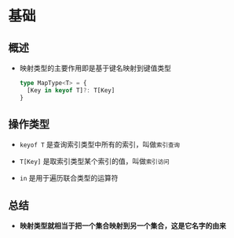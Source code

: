 # 基础

## 概述

  - 映射类型的主要作用即是基于键名映射到键值类型

    ```typescript
    type MapType<T> = {
      [Key in keyof T]?: T[Key]
    }
    ```

## 操作类型

  - `keyof T` 是查询索引类型中所有的索引，叫做`索引查询`

  - `T[Key]` 是取索引类型某个索引的值，叫做`索引访问`

  - `in` 是用于遍历联合类型的运算符

## 总结

  - **映射类型就相当于把一个集合映射到另一个集合，这是它名字的由来**
